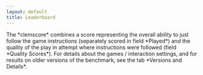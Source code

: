 ```yaml
---
layout: default
title: Leaderboard
---
```


<script
	type="module"
	src="https://gradio.s3-us-west-2.amazonaws.com/4.3.0/gradio.js"
></script>



<gradio-app src="https://colab-potsdam-clem-leaderboard.hf.space"></gradio-app>


<p>
The *clemscore* combines a score representing the overall ability to just follow the game instructions (separately scored in field *Played*) and the quality of the play in attempt where instructions were followed (field *Quality Scores*). For details about the games / interaction settings, and for results on older versions of the benchmark, see the tab *Versions and Details*.
</p>

